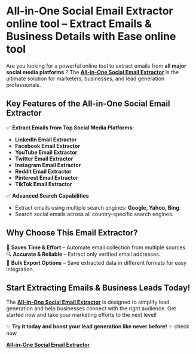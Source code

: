 
# **All-in-One Social Email Extractor online tool – Extract Emails & Business Details with Ease online tool**  

Are you looking for a powerful online tool to extract emails from **all major social media platforms** ? The **[All-in-One Social Email Extractor](https://www.datascrapify.com/product/ALL-IN-ONE-EMAIL-SCRAPER)** is the ultimate solution for marketers, businesses, and lead generation professionals.  

## **Key Features of the All-in-One Social Email Extractor**  

✅ **Extract Emails from Top Social Media Platforms:**  
- **LinkedIn Email Extractor**  
- **Facebook Email Extractor**  
- **YouTube Email Extractor**  
- **Twitter Email Extractor**  
- **Instagram Email Extractor**  
- **Reddit Email Extractor**  
- **Pinterest Email Extractor**  
- **TikTok Email Extractor**  


✅ **Advanced Search Capabilities**  
- Extract emails using multiple search engines: **Google, Yahoo, Bing**.  
- Search social emails across all country-specific search engines.  

## **Why Choose This Email Extractor?**  

🚀 **Saves Time & Effort** – Automate email collection from multiple sources.  
🔍 **Accurate & Reliable** – Extract only verified email addresses.  
📂 **Bulk Export Options** – Save extracted data in different formats for easy integration.  

## **Start Extracting Emails & Business Leads Today!**  

The **[All-in-One Social Email Extractor](https://www.datascrapify.com/product/ALL-IN-ONE-EMAIL-SCRAPER)** is designed to simplify lead generation and help businesses connect with the right audience. Get started now and take your marketing efforts to the next level!  

✨ **Try it today and boost your lead generation like never before!** ✨ 
check now

**[All-in-One Social Email Extractor](https://www.datascrapify.com/product/ALL-IN-ONE-EMAIL-SCRAPER)** 


				  
				
